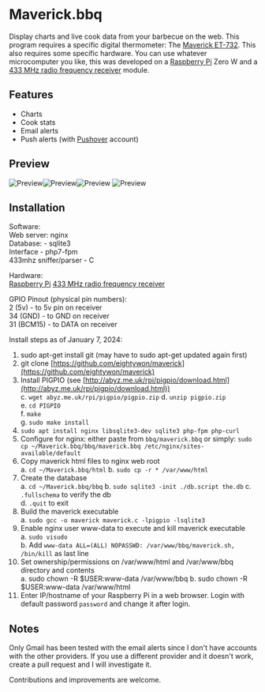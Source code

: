 # Maverick.bbq

Display charts and live cook data from your barbecue on the web. This program requires a specific digital thermometer: The [Maverick ET-732](https://a.co/d/69JztoX). This also requires some specific hardware. You can use whatever microcomputer you like, this was developed on a [Raspberry Pi](https://www.raspberrypi.com/) Zero W and a [433 MHz radio frequency receiver](https://a.co/d/5NI6uH5) module.
## Features

 - Charts
 - Cook stats
 - Email alerts
 - Push alerts (with [Pushover](https://pushover.net) account)

## Preview

![Preview](https://i.imgur.com/ARQeb9k.png)![Preview](https://i.imgur.com/gwGJIyh.png)![Preview](https://i.imgur.com/DwpoN1P.png)
![Preview](https://i.imgur.com/DhPqIZW.png)
## Installation
Software:  
Web server: nginx  
Database: - sqlite3  
Interface - php7-fpm  
433mhz sniffer/parser - C

Hardware:  
[Raspberry Pi](https://www.raspberrypi.com/)
[433 MHz radio frequency receiver](https://a.co/d/5NI6uH5)

GPIO Pinout (physical pin numbers):  
2 (5v) - to 5v pin on receiver  
34 (GND) - to GND on receiver  
31 (BCM15) - to DATA on receiver

Install steps as of January 7, 2024:

1.  sudo apt-get install git (may have to sudo apt-get updated again first)
2.  git clone [https://github.com/eightywon/maverick](https://github.com/eightywon/maverick)
3.  Install PIGPIO (see [http://abyz.me.uk/rpi/pigpio/download.html](http://abyz.me.uk/rpi/pigpio/download.html))  
    c. `wget abyz.me.uk/rpi/pigpio/pigpio.zip`
    d. `unzip pigpio.zip`  
    e. `cd PIGPIO`  
    f. `make`  
    g. `sudo make install`
4.  `sudo apt install nginx libsqlite3-dev sqlite3 php-fpm php-curl`
5.  Configure for nginx: either paste from `bbq/maverick.bbq` or simply: 
`sudo cp ~/Maverick.bbq/bbq/maverick.bbq /etc/nginx/sites-available/default`
7.  Copy maverick html files to nginx web root  
    a. `cd ~/Maverick.bbq/html`
    b. `sudo cp -r * /var/www/html`
8.  Create the database  
    a. `cd ~/Maverick.bbq/bbq`
    b. `sudo sqlite3 -init ./db.script the.db`
    c. `.fullschema` to verify the db  
    d. `.quit` to exit
9.  Build the maverick executable  
    a. `sudo gcc -o maverick maverick.c -lpigpio -lsqlite3`
10.  Enable nginx user www-data to execute and kill maverick executable  
    a. `sudo visudo`  
    b. Add `www-data ALL=(ALL) NOPASSWD: /var/www/bbq/maverick.sh, /bin/kill` as last line
11.  Set ownership/permissions on /var/www/html and /var/www/bbq directory and contents  
    a. sudo chown -R $USER:www-data /var/www/bbq
    b. sudo chown -R $USER:www-data /var/www/html
12. Enter IP/hostname of your Raspberry Pi in a web browser. Login with default password `password` and change it after login.

## Notes
Only Gmail has been tested with the email alerts since I don't have accounts with the other providers. If you use a different provider and it doesn't work, create a pull request and I will investigate it.

Contributions and improvements are welcome.
